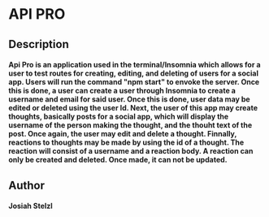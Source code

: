# API PRO

## Description
#### Api Pro is an application used in the terminal/Insomnia which allows for a user to test routes for creating, editing, and deleting of users for a social app. Users will run the command "npm start" to envoke the server. Once this is done, a user can create a user through Insomnia to create a username and email for said user. Once this is done, user data may be edited or deleted using the user Id. Next, the user of this app may create thoughts, basically posts for a social app, which will display the username of the person making the thought, and the thouht text of the post. Once again, the user may edit and delete a thought. Finnally, reactions to thoughts may be made by using the id of a thought. The reaction will consist of a username and a reaction body. A reaction can only be created and deleted. Once made, it can not be updated.

## Author
#### Josiah Stelzl
